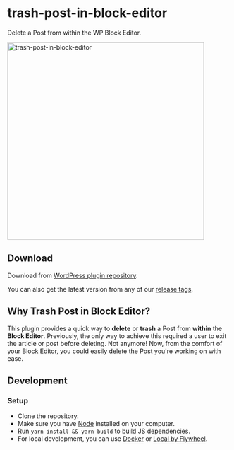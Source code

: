 # trash-post-in-block-editor
Delete a Post from within the WP Block Editor.

<img width="446" alt="trash-post-in-block-editor" src="https://github.com/user-attachments/assets/909ee6cf-954a-4975-96d8-2210dd33e954">

## Download

Download from [WordPress plugin repository](https://wordpress.org/plugins/trash-post-in-block-editor/).

You can also get the latest version from any of our [release tags](https://github.com/badasswp/trash-post-in-block-editor/releases).

## Why Trash Post in Block Editor?

This plugin provides a quick way to __delete__ or __trash__ a Post from __within__ the __Block Editor__. Previously, the only way to achieve this required a user to exit the article or post before deleting. Not anymore! Now, from the comfort of your Block Editor, you could easily delete the Post you're working on with ease.

## Development

### Setup

- Clone the repository.
- Make sure you have [Node](https://nodejs.org) installed on your computer.
- Run `yarn install && yarn build` to build JS dependencies.
- For local development, you can use [Docker](https://docs.docker.com/install/) or [Local by Flywheel](https://localwp.com/).
